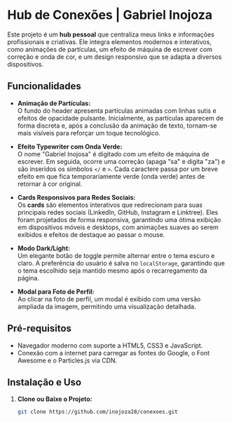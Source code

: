 # Hub de Conexões | Gabriel Inojoza

Este projeto é um **hub pessoal** que centraliza meus links e informações profissionais e criativas. Ele integra elementos modernos e interativos, como animações de partículas, um efeito de máquina de escrever com correção e onda de cor, e um design responsivo que se adapta a diversos dispositivos.

## Funcionalidades

- **Animação de Partículas:**  
  O fundo do header apresenta partículas animadas com linhas sutis e efeitos de opacidade pulsante. Inicialmente, as partículas aparecem de forma discreta e, após a conclusão da animação de texto, tornam-se mais visíveis para reforçar um toque tecnológico.

- **Efeito Typewriter com Onda Verde:**  
  O nome "Gabriel Inojosa" é digitado com um efeito de máquina de escrever. Em seguida, ocorre uma correção (apaga "sa" e digita "za") e são inseridos os símbolos `</` e `>`. Cada caractere passa por um breve efeito em que fica temporariamente verde (onda verde) antes de retornar à cor original.

- **Cards Responsivos para Redes Sociais:**  
  Os **cards** são elementos interativos que redirecionam para suas principais redes sociais (LinkedIn, GitHub, Instagram e Linktree). Eles foram projetados de forma responsiva, garantindo uma ótima exibição em dispositivos móveis e desktops, com animações suaves ao serem exibidos e efeitos de destaque ao passar o mouse.

- **Modo Dark/Light:**  
  Um elegante botão de toggle permite alternar entre o tema escuro e claro. A preferência do usuário é salva no `localStorage`, garantindo que o tema escolhido seja mantido mesmo após o recarregamento da página.

- **Modal para Foto de Perfil:**  
  Ao clicar na foto de perfil, um modal é exibido com uma versão ampliada da imagem, permitindo uma visualização detalhada.

## Pré-requisitos

- Navegador moderno com suporte a HTML5, CSS3 e JavaScript.
- Conexão com a internet para carregar as fontes do Google, o Font Awesome e o Particles.js via CDN.

## Instalação e Uso

1. **Clone ou Baixe o Projeto:**

   ```bash
   git clone https://github.com/inojoza28/conexoes.git
